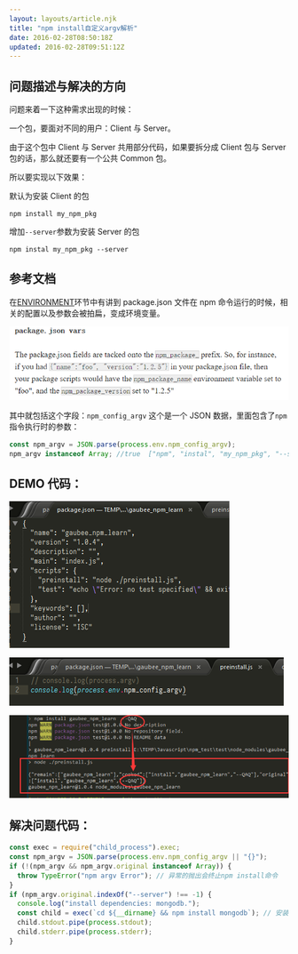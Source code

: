 ```yaml
---
layout: layouts/article.njk
title: "npm install自定义argv解析"
date: 2016-02-28T08:50:18Z
updated: 2016-02-28T09:51:12Z
---
```


## 问题描述与解决的方向

问题来着一下这种需求出现的时候：

一个包，要面对不同的用户：Client 与 Server。

由于这个包中 Client 与 Server 共用部分代码，如果要拆分成 Client 包与 Server 包的话，那么就还要有一个公共 Common 包。

所以要实现以下效果：

默认为安装 Client 的包

```
npm install my_npm_pkg
```

增加`--server`参数为安装 Server 的包

```
npm instal my_npm_pkg --server
```

## 参考文档

在[ENVIRONMENT](https://docs.npmjs.com/misc/scripts#environment)环节中有讲到 package.json 文件在 npm 命令运行的时候，相关的配置以及参数会被拍扁，变成环境变量。

![image](/img/npm-install-with-argv/package-json-vars.png)

其中就包括这个字段：`npm_config_argv`
这个是一个 JSON 数据，里面包含了`npm`指令执行时的参数：

```js
const npm_argv = JSON.parse(process.env.npm_config_argv);
npm_argv instanceof Array; //true  ["npm", "instal", "my_npm_pkg", "--server"]
```

## DEMO 代码：

![image](/img/npm-install-with-argv/demo-capture-1.png)

![image](/img/npm-install-with-argv/demo-capture-2.png)

![image](/img/npm-install-with-argv/demo-capture-3.png)

## 解决问题代码：

```js
const exec = require("child_process").exec;
const npm_argv = JSON.parse(process.env.npm_config_argv || "{}");
if (!(npm_argv && npm_argv.original instanceof Array)) {
  throw TypeError("npm argv Error"); // 异常的抛出会终止npm install命令
}
if (npm_argv.original.indexOf("--server") !== -1) {
  console.log("install dependencies: mongodb.");
  const child = exec(`cd ${__dirname} && npm install mongodb`); // 安装依赖
  child.stdout.pipe(process.stdout);
  child.stderr.pipe(process.stderr);
}
```
